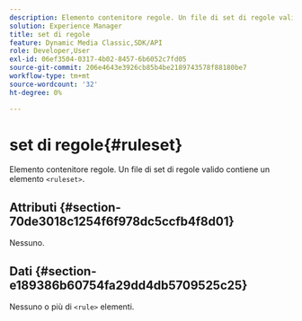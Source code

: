 ```yaml
---
description: Elemento contenitore regole. Un file di set di regole valido contiene un elemento <set di regole>.
solution: Experience Manager
title: set di regole
feature: Dynamic Media Classic,SDK/API
role: Developer,User
exl-id: 06ef3504-0317-4b02-8457-6b6052c7fd05
source-git-commit: 206e4643e3926cb85b4be2189743578f88180be7
workflow-type: tm+mt
source-wordcount: '32'
ht-degree: 0%

---
```


# set di regole{#ruleset}

Elemento contenitore regole. Un file di set di regole valido contiene un elemento `<ruleset>`.

## Attributi {#section-70de3018c1254f6f978dc5ccfb4f8d01}

Nessuno.

## Dati {#section-e189386b60754fa29dd4db5709525c25}

Nessuno o più di `<rule>` elementi.
